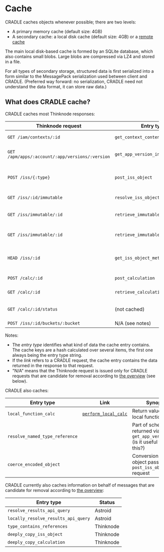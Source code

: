 # Cache
CRADLE caches objects whenever possible; there are two levels:

* A primary memory cache (default size: 4GB)
* A secondary cache: a local disk cache (default size: 4GB) or a [remote cache](remote_cache.md)

The main local disk-based cache is formed by an SQLite database, which also contains small blobs.
Large blobs are compressed via LZ4 and stored in a file.

For all types of secondary storage, structured data is first serialized into a form similar to the MessagePack
serialization used between client and CRADLE.
(Preferred way forward: no serialization, CRADLE need not understand the data format,
it can store raw data.)

## What does CRADLE cache?
CRADLE caches most Thinknode responses:

Thinknode request                               |  Entry type                       | Link                                                  | Synopsis
-----------------                               | -----------                       | ----                                                  | --------
`GET /iam/contexts/:id`                         | `get_context_contents`            |                                                       | Available apps
`GET /apm/apps/:account/:app/versions/:version` | `get_app_version_info`            |                                                       | App version info
`POST /iss/{:type}`                             | `post_iss_object`                 | [`post_iss_object`](msg_post_iss_object.md)           | Reference id to an immutable object
`GET /iss/:id/immutable`                        | `resolve_iss_object_to_immutable` | [Data](thinknode_data.md)                             | Immutable id
`GET /iss/immutable/:id`                        | `retrieve_immutable`              | [Data](thinknode_data.md)                             | Immutable data as dynamic
`GET /iss/immutable/:id`                        | `retrieve_immutable_blob`         | [Data](thinknode_data.md)                             | Immutable data as blob
`HEAD /iss/:id`                                 | `get_iss_object_metadata`         | [`iss_object_metadata`](msg_iss_object_metadata.md)   | Metadata for an immutable object
`POST /calc/:id`                                | `post_calculation`                | [`post_calculation`](msg_post_calculation.md)         | Calculation request id
`GET /calc/:id`                                 | `retrieve_calculation_request`    | [`calculation_request`](msg_calculation_request.md)   | Calculation descriptor
`GET /calc/:id/status`                          | (not cached)                      |                                                       | Retrieves calculation status
`POST /iss/:id/buckets/:bucket`                 | N/A (see notes)

Notes:

* The _entry type_ identifies what kind of data the cache entry contains. The cache keys are a hash
  calculated over several items, the first one always being the entry type string.
* If the _link_ refers to a CRADLE request, the cache entry contains the data returned in the response to that request.
* "N/A" means that the Thinknode request is issued only for CRADLE requests that are
  candidate for removal according to [the overview](thinknode_msg_overview.md) (see below).

CRADLE also caches:

Entry type                     | Link                                              | Synopsis
----------                     | ----                                              | --------
`local_function_calc`          | [`perform_local_calc`](msg_perform_local_calc.md) | Return value from local function calls
`resolve_named_type_reference` |                                                   | Part of schema returned via `get_app_version_info` (is it useful to store this?)
`coerce_encoded_object`        |                                                   | Conversion of an object passed in a `post_iss_object` request

CRADLE currently also caches information on behalf of messages that are candidate for removal according to [the overview](thinknode_msg_overview.md):

Entry type                          | Status
----------                          | ------
`resolve_results_api_query`         | Astroid
`locally_resolve_results_api_query` | Astroid
`type_contains_references`          | Thinknode
`deeply_copy_iss_object`            | Thinknode
`deeply_copy_calculation`           | Thinknode
